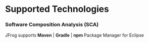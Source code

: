 # Supported Technologies

### Software Composition Analysis (SCA)

JFrog supports **Maven** | **Gradle** | **npm** Package Manager for Eclipse
